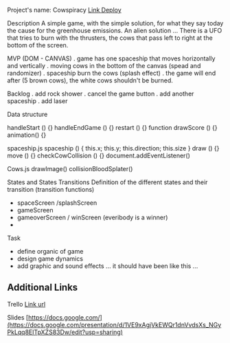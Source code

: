 Project's name: Cowspiracy
[Link Deploy](https://github.com/RicardoNetaNunes/Cowspiracy---Alien-solution.git)


Description
A simple game, with the simple solution, for what they say today the cause for the greenhouse emissions. An alien solution ...
There is a UFO that tries to burn with the thrusters, the cows that pass left to right at the bottom of the screen. 


MVP (DOM - CANVAS)
. game has one spaceship that moves horizontally and vertically
. moving cows in the bottom of the canvas (spead and randomizer)
. spaceship burn the cows (splash effect)
. the game will end after (5 brown cows), the white cows shouldn't be burned.


Backlog
. add rock shower
. cancel the game button
. add another spaceship
. add laser


Data structure

handleStart () {}
handleEndGame () {}
restart () {}
function drawScore () {}
animation() {}



spaceship.js
spaceship () { this.x; this.y; this.direction; this.size }
draw () {}
move () {}
checkCowCollision () {}
document.addEventListener()

Cows.js
drawImage()
collisionBloodSplater()


States and States Transitions
Definition of the different states and their transition (transition functions)

- spaceScreen /splashScreen
- gameScreen
- gameoverScreen / winScreen (everibody is a winner)
- 


Task
- define organic of game
- design game dynamics
- add graphic and sound effects
... it should have been like this ...


Additional Links
----------------

Trello
[Link url](https://trello.com)


Slides
[https://docs.google.com/](https://docs.google.com/presentation/d/1VE9xAgjVkEWQr1dnVvdsXs_NGyPkLqq8ElTpXZS83Dw/edit?usp=sharing)
